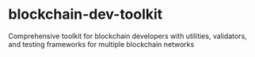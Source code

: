 # blockchain-dev-toolkit
Comprehensive toolkit for blockchain developers with utilities, validators, and testing frameworks for multiple blockchain networks
